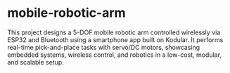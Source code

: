 # mobile-robotic-arm
This project designs a 5-DOF mobile robotic arm controlled wirelessly via ESP32 and Bluetooth using a smartphone app built on Kodular. It performs real-time pick-and-place tasks with servo/DC motors, showcasing embedded systems, wireless control, and robotics in a low-cost, modular, and scalable setup.
